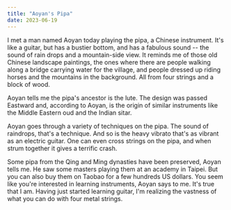 ```yaml
---
title: "Aoyan's Pipa"
date: 2023-06-19
---
```


I met a man named Aoyan today playing the pipa, a Chinese instrument. It's like a guitar, but has a bustier bottom, and has a fabulous sound -- the sound of rain drops and a mountain-side view. It reminds me of those old Chinese landscape paintings, the ones where there are people walking along a bridge carrying water for the village, and people dressed up riding horses and the mountains in the background. All from four strings and a block of wood.

Aoyan tells me the pipa's ancestor is the lute. The design was passed Eastward and, according to Aoyan, is the origin of similar instruments like the Middle Eastern oud and the Indian sitar. 


Aoyan goes through a variety of techniques on the pipa. The sound of raindrops, that's a technique. And so is the heavy vibrato that's as vibrant as an electric guitar. One can even cross strings on the pipa, and when strum together it gives a terrific crash. 

Some pipa from the Qing and Ming dynasties have been preserved, Aoyan tells me. He saw some masters playing them at an academy in Taipei. But you can also buy them on Taobao for a few hundreds US dollars. You seem like you're interested in learning instruments, Aoyan says to me. It's true that I am. Having just started learning guitar, I'm realizing the vastness of what you can do with four metal strings.
